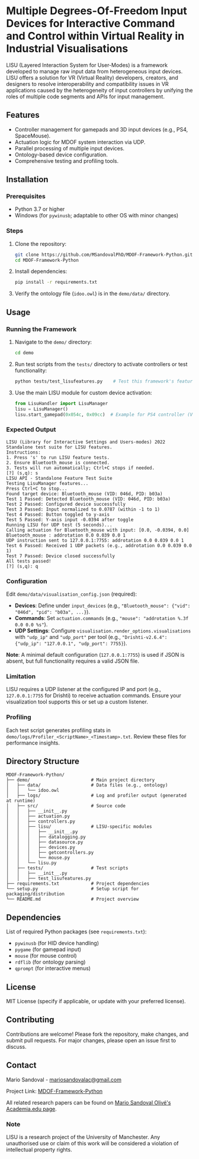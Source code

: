 # Multiple Degrees-Of-Freedom Input Devices for Interactive Command and Control within Virtual Reality in Industrial Visualisations

LISU (Layered Interaction System for User-Modes) is a framework developed to manage raw input data from heterogeneous input devices. LISU offers a solution for VR (Virtual Reality) developers, creators, and designers to resolve interoperability and compatibility issues in VR applications caused by the heterogeneity of input controllers by unifying the roles of multiple code segments and APIs for input management.

## Features

- Controller management for gamepads and 3D input devices (e.g., PS4, SpaceMouse).
- Actuation logic for MDOF system interaction via UDP.
- Parallel processing of multiple input devices.
- Ontology-based device configuration.
- Comprehensive testing and profiling tools.

## Installation

### Prerequisites

- Python 3.7 or higher
- Windows (for `pywinusb`; adaptable to other OS with minor changes)

### Steps

1. Clone the repository:
   ```bash
   git clone https://github.com/MSandovalPhD/MDOF-Framework-Python.git
   cd MDOF-Framework-Python
   ```

2. Install dependencies:
   ```bash
   pip install -r requirements.txt
   ```

3. Verify the ontology file (`idoo.owl`) is in the `demo/data/` directory.

## Usage

### Running the Framework

1. Navigate to the `demo/` directory:
   ```bash
   cd demo
   ```

2. Run test scripts from the `tests/` directory to activate controllers or test functionality:
   ```bash
   python tests/test_lisufeatures.py    # Test this framework's features
   ```

3. Use the main LISU module for custom device activation:
   ```python
   from LisuHandler import LisuManager
   lisu = LisuManager()
   lisu.start_gamepad(0x054c, 0x09cc)  # Example for PS4 controller (VID/PID)
   ```

### Expected Output

```plaintext
LISU (Library for Interactive Settings and Users-modes) 2022
Standalone test suite for LISU features.
Instructions:
1. Press 's' to run LISU feature tests.
2. Ensure Bluetooth_mouse is connected.
3. Tests will run automatically; Ctrl+C stops if needed.
[?] (s,q): s
LISU API - Standalone Feature Test Suite
Testing LisuManager features...
Press Ctrl+C to stop...
Found target device: Bluetooth_mouse (VID: 046d, PID: b03a)
Test 1 Passed: Detected Bluetooth_mouse (VID: 046d, PID: b03a)
Test 2 Passed: Configured device successfully
Test 3 Passed: Input normalized to 0.0787 (within -1 to 1)
Test 4 Passed: Button toggled to y-axis
Test 5 Passed: Y-axis input -0.0394 after toggle
Running LISU for UDP test (5 seconds)...
Calling actuation for Bluetooth_mouse with input: [0.0, -0.0394, 0.0]
Bluetooth_mouse : addrotation 0.0 0.039 0.0 1
UDP instruction sent to 127.0.0.1:7755: addrotation 0.0 0.039 0.0 1
Test 6 Passed: Received 1 UDP packets (e.g., addrotation 0.0 0.039 0.0 1)
Test 7 Passed: Device closed successfully
All tests passed!
[?] (s,q): q
```

### Configuration

Edit `demo/data/visualisation_config.json` (required):

- **Devices**: Define under `input_devices` (e.g., `"Bluetooth_mouse": {"vid": "046d", "pid": "b03a", ...}`).
- **Commands**: Set `actuation.commands` (e.g., `"mouse": "addrotation %.3f 0.0 0.0 %s"`).
- **UDP Settings**: Configure `visualisation.render_options.visualisations` with `"udp_ip"` and `"udp_port"` per tool (e.g., `"Drishti-v2.6.4": {"udp_ip": "127.0.0.1", "udp_port": 7755}`).

**Note**: A minimal default configuration (`127.0.0.1:7755`) is used if JSON is absent, but full functionality requires a valid JSON file.

### Limitation

LISU requires a UDP listener at the configured IP and port (e.g., `127.0.0.1:7755` for Drishti) to receive actuation commands. Ensure your visualization tool supports this or set up a custom listener.

### Profiling

Each test script generates profiling stats in `demo/logs/Profiler_<ScriptName>_<Timestamp>.txt`. Review these files for performance insights.

## Directory Structure

```
MDOF-Framework-Python/
├── demo/                       # Main project directory
│   ├── data/                   # Data files (e.g., ontology)
│   │   └── idoo.owl
│   ├── logs/                   # Log and profiler output (generated at runtime)
│   ├── src/                    # Source code
│   │   ├── __init__.py
│   │   ├── actuation.py
│   │   ├── controllers.py
│   │   ├── lisu/               # LISU-specific modules
│   │   │   ├── __init__.py
│   │   │   ├── datalogging.py
│   │   │   ├── datasource.py
│   │   │   ├── devices.py
│   │   │   ├── getcontrollers.py
│   │   │   └── mouse.py
│   │   └── lisu.py
│   ├── tests/                  # Test scripts
│   │   ├── __init__.py
│   │   ├── test_lisufeatures.py
├── requirements.txt            # Project dependencies
└── setup.py                    # Setup script for packaging/distribution
└── README.md                   # Project overview
```

## Dependencies

List of required Python packages (see `requirements.txt`):
- `pywinusb` (for HID device handling)
- `pygame` (for gamepad input)
- `mouse` (for mouse control)
- `rdflib` (for ontology parsing)
- `qprompt` (for interactive menus)

## License

MIT License (specify if applicable, or update with your preferred license).

## Contributing

Contributions are welcome! Please fork the repository, make changes, and submit pull requests. For major changes, please open an issue first to discuss.

## Contact

Mario Sandoval - mariosandovalac@gmail.com

Project Link: [MDOF-Framework-Python](https://github.com/MSandovalPhD/MDOF-Framework-Python)

All related research papers can be found on [Mario Sandoval Olivé's Academia.edu page](https://manchester.academia.edu/MarioSandovalOliv%C3%A9).

### Note

LISU is a research project of the University of Manchester. Any unauthorised use or claim of this work will be considered a violation of intellectual property rights.
